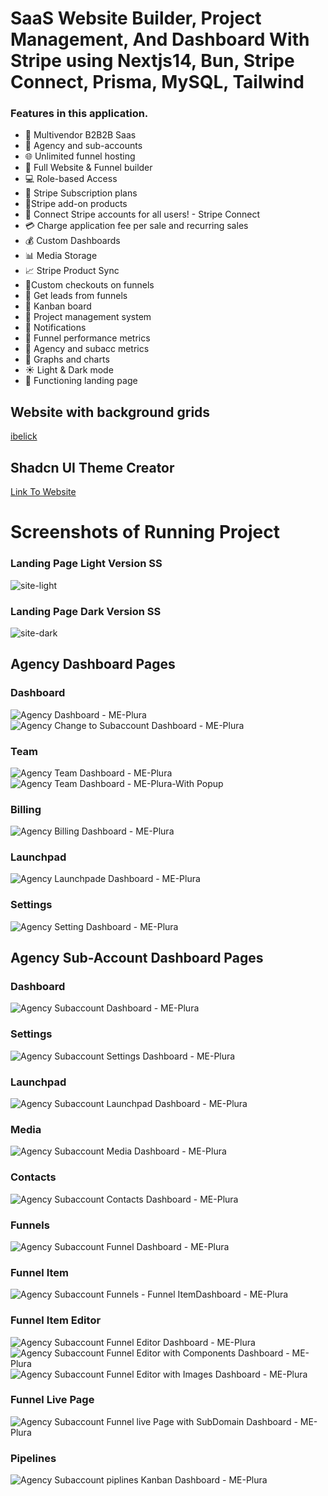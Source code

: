# SaaS Website Builder, Project Management, And Dashboard With Stripe using Nextjs14, Bun, Stripe Connect, Prisma, MySQL, Tailwind


### Features in this application.
- 🤯 Multivendor B2B2B Saas
- 🏢 Agency and sub-accounts
- 🌐 Unlimited funnel hosting
- 🚀 Full Website & Funnel builder
- 💻 Role-based Access
- 🔄 Stripe Subscription plans
- 🛒Stripe add-on products
- 🔐 Connect Stripe accounts for all users! - Stripe Connect
- 💳 Charge application fee per sale and recurring sales
- 💰 Custom Dashboards
- 📊 Media Storage
- 📈 Stripe Product Sync
- 📌Custom checkouts on funnels
- 📢 Get leads from funnels
- 🎨 Kanban board
- 📂 Project management system
- 🔗 Notifications
- 📆 Funnel performance metrics
- 🧾 Agency and subacc metrics
- 🌙 Graphs and charts
- ☀️ Light & Dark mode
- 📄 Functioning landing page


## Website with background grids
[ibelick](https://bg.ibelick.com/)

## Shadcn UI Theme Creator
[Link To Website](https://gradient.page/tools/shadcn-ui-theme-generator)



# Screenshots of Running Project

### Landing Page Light Version SS
![site-light](https://github.com/dipanshiTyagi/MorphoWeb/blob/main/MorphoWeb/public/assets/site-light.jpeg)

### Landing Page Dark Version SS
![site-dark](https://github.com/dipanshiTyagi/MorphoWeb/blob/main/MorphoWeb/public/assets/site-dark.jpeg)

## Agency Dashboard Pages
### Dashboard
![Agency Dashboard - ME-Plura](https://github.com/ahmadiqbalbhatti/me-plura/assets/52331296/e85bdc5f-c0d0-4fe7-8f8a-8b905eb345ad)
</br>
![Agency  Change to Subaccount Dashboard - ME-Plura](https://github.com/ahmadiqbalbhatti/me-plura/assets/52331296/d8610bbd-74dc-4c7d-aa2b-ac57fe9429ca)

### Team
![Agency Team Dashboard - ME-Plura](https://github.com/ahmadiqbalbhatti/me-plura/assets/52331296/c0323476-2fd3-40c9-85d5-20fb7ccc384a)
![Agency Team Dashboard - ME-Plura-With Popup](https://github.com/ahmadiqbalbhatti/me-plura/assets/52331296/e930942d-ee1d-4ccb-a399-c6d01fd95337)

### Billing
![Agency  Billing Dashboard - ME-Plura](https://github.com/ahmadiqbalbhatti/me-plura/assets/52331296/e69664b9-07d0-4bb1-b106-6bb754724072)

### Launchpad
![Agency  Launchpade Dashboard - ME-Plura](https://github.com/ahmadiqbalbhatti/me-plura/assets/52331296/dfdb82b7-e0b5-4fd1-bafb-c8b38dbc6b39)

### Settings
![Agency  Setting Dashboard - ME-Plura](https://github.com/ahmadiqbalbhatti/me-plura/assets/52331296/de533aa0-5694-4e10-aee8-13af2559ac6a)


## Agency Sub-Account Dashboard Pages
### Dashboard
![Agency Subaccount Dashboard - ME-Plura](https://github.com/ahmadiqbalbhatti/me-plura/assets/52331296/d82ac7e2-3ed6-47e0-bf0c-f07d6ebc11b1)

### Settings
![Agency Subaccount Settings Dashboard - ME-Plura](https://github.com/ahmadiqbalbhatti/me-plura/assets/52331296/ff71fb66-8437-4d41-a986-178999e5f8b0)

### Launchpad
![Agency Subaccount Launchpad Dashboard - ME-Plura](https://github.com/ahmadiqbalbhatti/me-plura/assets/52331296/5729f4e7-79cf-4f37-9f45-56a2b6ad5ef5)


### Media
![Agency Subaccount Media Dashboard - ME-Plura](https://github.com/ahmadiqbalbhatti/me-plura/assets/52331296/4cc93059-c862-48eb-b220-712aff1d6f41)

### Contacts
![Agency Subaccount Contacts Dashboard - ME-Plura](https://github.com/ahmadiqbalbhatti/me-plura/assets/52331296/b041d79e-3792-4247-91ea-8aeef19eb525)

### Funnels
![Agency Subaccount Funnel Dashboard - ME-Plura](https://github.com/ahmadiqbalbhatti/me-plura/assets/52331296/00f521b8-f8a1-4d4b-9aea-560385e64d11)

### Funnel Item
![Agency Subaccount Funnels - Funnel ItemDashboard - ME-Plura](https://github.com/ahmadiqbalbhatti/me-plura/assets/52331296/58a591f9-a863-490c-85d0-c28b7dc3e0bb)

### Funnel Item Editor
![Agency Subaccount Funnel Editor Dashboard - ME-Plura](https://github.com/ahmadiqbalbhatti/me-plura/assets/52331296/7188cc0e-25e6-42b6-8849-bf4a4db9c8a1)
![Agency Subaccount Funnel Editor with Components Dashboard - ME-Plura](https://github.com/ahmadiqbalbhatti/me-plura/assets/52331296/ffc30c29-a849-4d3a-a7aa-540106791898)
![Agency Subaccount Funnel Editor with Images Dashboard - ME-Plura](https://github.com/ahmadiqbalbhatti/me-plura/assets/52331296/30d1031f-7f06-4113-9f3a-f7adf540f4a8)

### Funnel Live Page
![Agency Subaccount Funnel  live Page with SubDomain Dashboard - ME-Plura](https://github.com/ahmadiqbalbhatti/me-plura/assets/52331296/e82d2811-0d61-4955-9fe6-d54e92da4194)

### Pipelines
![Agency Subaccount piplines Kanban Dashboard - ME-Plura](https://github.com/ahmadiqbalbhatti/me-plura/assets/52331296/6a3e6494-c2df-467a-8efe-82f9897c9bd3)




